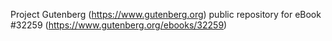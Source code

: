 Project Gutenberg (https://www.gutenberg.org) public repository for eBook #32259 (https://www.gutenberg.org/ebooks/32259)
